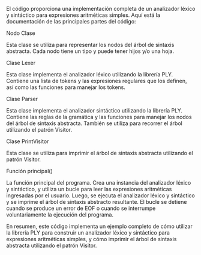 El código proporciona una implementación completa de un analizador léxico y sintáctico para expresiones aritméticas simples. Aquí está la documentación de las principales partes del código:


Nodo Clase

Esta clase se utiliza para representar los nodos del árbol de sintaxis abstracta. Cada nodo tiene un tipo y puede tener hijos y/o una hoja.


Clase Lexer

Esta clase implementa el analizador léxico utilizando la librería PLY. Contiene una lista de tokens y las expresiones regulares que los definen, así como las funciones para manejar los tokens.


Clase Parser

Esta clase implementa el analizador sintáctico utilizando la librería PLY. Contiene las reglas de la gramática y las funciones para manejar los nodos del árbol de sintaxis abstracta. También se utiliza para recorrer el árbol utilizando el patrón Visitor.


Clase PrintVisitor

Esta clase se utiliza para imprimir el árbol de sintaxis abstracta utilizando el patrón Visitor.


Función principal()

La función principal del programa. Crea una instancia del analizador léxico y sintáctico, y utiliza un bucle para leer las expresiones aritméticas ingresadas por el usuario. Luego, se ejecuta el analizador léxico y sintáctico y se imprime el árbol de sintaxis abstracto resultante. El bucle se detiene cuando se produce un error de EOF o cuando se interrumpe voluntariamente la ejecución del programa.


En resumen, este código implementa un ejemplo completo de cómo utilizar la librería PLY para construir un analizador léxico y sintáctico para expresiones aritméticas simples, y cómo imprimir el árbol de sintaxis abstracta utilizando el patrón Visitor.